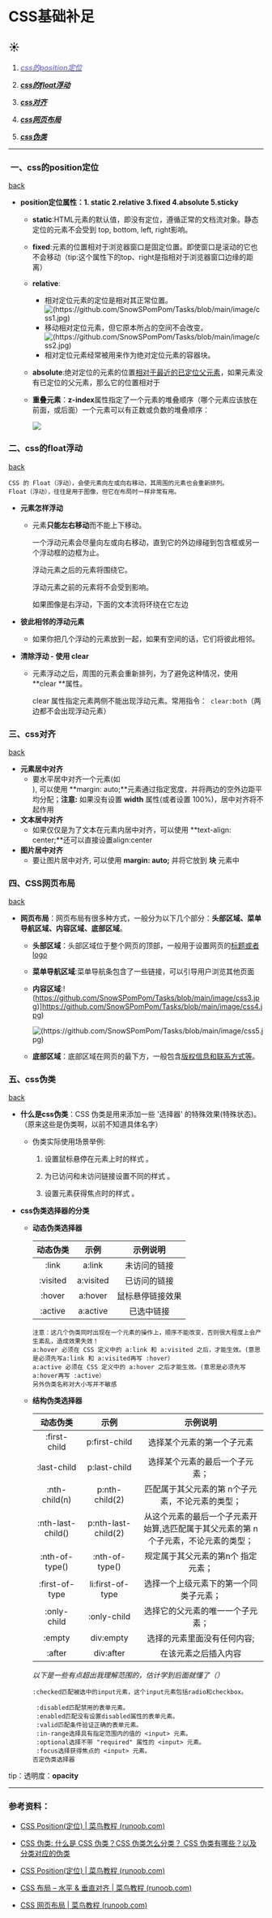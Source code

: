 

# CSS基础补足

## <a name=t0>:sunny:</a> 

  1. ***<a href=#t1><font color=#8888cc>css的position定位</font></a>***

  2. ***<a href=#t3>css的float浮动</a>***

  3. ***<a href=#t4>css对齐</a>***

  4. ***<a href=#t5>css网页布局</a>***

  5. ***<a href=#t2>css伪类</a>***

      


-----------



### <a name=t1> 一、css的position定位</a>
<a href=#t0>back</a>
* **position定位属性：1. static 2.relative 3.fixed 4.absolute 5.sticky**
  
  * **static**:HTML元素的默认值，即没有定位，遵循正常的文档流对象。静态定位的元素不会受到 top, bottom, left, right影响。
  
  * **fixed**:元素的位置相对于浏览器窗口是固定位置。即使窗口是滚动的它也不会移动（tip:这个属性下的top、right是指相对于浏览器窗口边缘的距离）
  
  * **relative**:
  
    * 相对定位元素的定位是相对其正常位置。![(https://github.com/SnowSPomPom/Tasks/blob/main/image/css1.jpg)](https://github.com/SnowSPomPom/Tasks/blob/main/image/css1.jpg)
    * 移动相对定位元素，但它原本所占的空间不会改变。![(https://github.com/SnowSPomPom/Tasks/blob/main/image/css2.jpg)](https://github.com/SnowSPomPom/Tasks/blob/main/image/css2.jpg)
    * 相对定位元素经常被用来作为绝对定位元素的容器块。
  
  * **absolute**:绝对定位的元素的位置<u>相对于最近的已定位父元素</u>，如果元素没有已定位的父元素，那么它的位置相对于<html>
  
  * **重叠元素**：**z-index**属性指定了一个元素的堆叠顺序（哪个元素应该放在前面，或后面）一个元素可以有正数或负数的堆叠顺序：
  
    ![](https://github.com/SnowSPomPom/Tasks/blob/main/image/css3.jpg)



### <a name=t3>二、css的float浮动</a>
  <a href=#t0>back</a>
```
CSS 的 Float（浮动），会使元素向左或向右移动，其周围的元素也会重新排列。
Float（浮动），往往是用于图像，但它在布局时一样非常有用。
```

* **元素怎样浮动**

  * 元素**只能左右移动**而不能上下移动。

    一个浮动元素会尽量向左或向右移动，直到它的外边缘碰到包含框或另一个浮动框的边框为止。

    浮动元素之后的元素将围绕它。

    浮动元素之前的元素将不会受到影响。
  
    如果图像是右浮动，下面的文本流将环绕在它左边
  
* **彼此相邻的浮动元素**
  
  * 如果你把几个浮动的元素放到一起，如果有空间的话，它们将彼此相邻。
  
* **清除浮动 - 使用 clear**
  
  * 元素浮动之后，周围的元素会重新排列，为了避免这种情况，使用 **clear **属性。
  
    clear 属性指定元素两侧不能出现浮动元素。常用指令：` clear:both`（两边都不会出现浮动元素）
  
    
  

### <a name=t4>三、css对齐</a>
<a href=#t0>back</a>
* **元素居中对齐**
  * 要水平居中对齐一个元素(如 <div>), 可以使用 **margin: auto;**元素通过指定宽度，并将两边的空外边距平均分配；**注意:** 如果没有设置 **width** 属性(或者设置 100%)，居中对齐将不起作用
* **文本居中对齐**
  * 如果仅仅是为了文本在元素内居中对齐，可以使用 **text-align: center;**还可以直接设置align:center
* **图片居中对齐**
  * 要让图片居中对齐, 可以使用 **margin: auto;** 并将它放到 **块** 元素中



### <a name=t5>四、CSS网页布局</a>
<a href=#t0>back</a>
* **网页布局**：网页布局有很多种方式，一般分为以下几个部分：**头部区域、菜单导航区域、内容区域、底部区域**。

  * **头部区域**：头部区域位于整个网页的顶部，一般用于设置网页的<u>标题或者 logo</u>

  * **菜单导航区域**:菜单导航条包含了一些链接，可以引导用户浏览其他页面

  * **内容区域**:!(https://github.com/SnowSPomPom/Tasks/blob/main/image/css3.jpg)]https://github.com/SnowSPomPom/Tasks/blob/main/image/css4.jpg)

    ![(https://github.com/SnowSPomPom/Tasks/blob/main/image/css5.jpg)](https://github.com/SnowSPomPom/Tasks/blob/main/image/css5.jpg)

  * **底部区域**：底部区域在网页的最下方，一般包含<u>版权信息和联系方式等</u>。



### <a name=t2>五、css伪类</a>
<a href=#t0>back</a>
* **什么是css伪类**：CSS 伪类是用来添加一些 '选择器' 的特殊效果(特殊状态)。（原来这些是伪类啊，以前不知道具体名字）

  * 伪类实际使用场景举例:

    1. 设置鼠标悬停在元素上时的样式 。

    2. 为已访问和未访问链接设置不同的样式 。

    3. 设置元素获得焦点时的样式 。

* **css伪类选择器的分类**

    * **动态伪类选择器**

      | 动态伪类 |   示例    |     示例说明     |
      | :------: | :-------: | :--------------: |
      |  :link   |  a:link   |   未访问的链接   |
      | :visited | a:visited |   已访问的链接   |
      |  :hover  |  a:hover  | 鼠标悬停链接效果 |
      | :active  | a:active  |    已选中链接    |
    
      ```
      注意：这几个伪类同时出现在一个元素的操作上，顺序不能改变，否则很大程度上会产生紊乱，造成效果失效！
      a:hover 必须在 CSS 定义中的 a:link 和 a:visited 之后，才能生效。(意思是必须先写a:link 和 a:visited再写 :hover）
      a:active 必须在 CSS 定义中的 a:hover 之后才能生效。(意思是必须先写a:hover再写 :active）
      另外伪类名称对大小写并不敏感 
      ```
    
    * **结构伪类选择器**
    
        |     动态伪类      |        示例         |                           示例说明                           |
        | :---------------: | :-----------------: | :----------------------------------------------------------: |
        |   :first-child    |    p:first-child    |                  选择某个元素的第一个子元素                  |
        |    :last-child    |    p:last-child     |                选择某个元素的最后一个子元素；                |
        |   :nth-child(n)   |   p:nth-child(2)    |       匹配属于其父元素的第 n个子元素，不论元素的类型；       |
        | :nth-last-child() | p:nth-last-child(2) | 从这个元素的最后一个子元素开始算,选匹配属于其父元素的第 n个子元素，不论元素的类型； |
        |  :nth-of-type()   |   :nth-of-type()    |             规定属于其父元素的第n个 指定 元素；              |
        |  :first-of-type   |  li:first-of-type   |            选择一个上级元素下的第一个同类子元素；            |
        |    :only-child    |     :only-child     |               选择它的父元素的唯一一个子元素；               |
        |      :empty       |      div:empty      |                 选择的元素里面没有任何内容;                  |
        |      :after       |      div:after      |                     在该元素之后插入内容                     |
      
      *以下是一些有点超出我理解范围的，估计学到后面就懂了（）*
      
      ```
      :checked匹配被选中的input元素，这个input元素包括radio和checkbox。
      
       :disabled匹配禁用的表单元素。
       :enabled匹配没有设置disabled属性的表单元素。
       :valid匹配条件验证正确的表单元素。
       :in-range选择具有指定范围内的值的 <input> 元素。
       :optional选择不带 "required" 属性的 <input> 元素。
       :focus选择获得焦点的 <input> 元素。
      否定伪类选择器
      ```
      

tip：透明度：**opacity**

------------

### 参考资料：

* [CSS Position(定位) | 菜鸟教程 (runoob.com)](https://www.runoob.com/css/css-positioning.html)

* [CSS 伪类: 什么是 CSS 伪类？CSS 伪类怎么分类？ CSS 伪类有哪些？以及分类对应的伪类](https://blog.csdn.net/wuzhiyue2/article/details/118494100)

* [CSS Position(定位) | 菜鸟教程 (runoob.com)](https://www.runoob.com/css/css-positioning.html)

* [CSS 布局 – 水平 & 垂直对齐 | 菜鸟教程 (runoob.com)](https://www.runoob.com/css/css-align.html)

* [CSS 网页布局 | 菜鸟教程 (runoob.com)](https://www.runoob.com/css/css-website-layout.html)
